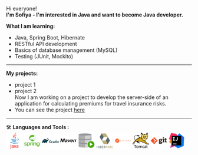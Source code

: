 Hi everyone!<br>
**I'm Sofiya - I'm interested in Java and want to become Java developer.**<br>

**What I am learning:**<br>
* Java, Spring Boot, Hibernate<br>
* RESTful API development<br>
* Basics of database management (MySQL)<br>
* Testing (JUnit, Mockito)<br>
________________________________________
**My projects:**<br>
* project 1<br>
* project 2<br>
Now I am working on a project to develop the server-side of an application for calculating premiums for travel insurance risks.<br>
* You can see the project
  [here]()

________________________________________
🛠️ **Languages and Tools :**
<br>
<img src="https://raw.githubusercontent.com/devicons/devicon/ca28c779441053191ff11710fe24a9e6c23690d6/icons/java/java-original-wordmark.svg" width="45" />
<img src="https://raw.githubusercontent.com/devicons/devicon/ca28c779441053191ff11710fe24a9e6c23690d6/icons/spring/spring-original-wordmark.svg" width="45" />
<img src="https://raw.githubusercontent.com/devicons/devicon/ca28c779441053191ff11710fe24a9e6c23690d6/icons/gradle/gradle-original-wordmark.svg" width="45" />
<img src="https://raw.githubusercontent.com/devicons/devicon/ca28c779441053191ff11710fe24a9e6c23690d6/icons/maven/maven-plain-wordmark.svg" width="45" />
<img src="https://raw.githubusercontent.com/devicons/devicon/ca28c779441053191ff11710fe24a9e6c23690d6/icons/sqldeveloper/sqldeveloper-original.svg" width="45" />
<img src="https://raw.githubusercontent.com/devicons/devicon/ca28c779441053191ff11710fe24a9e6c23690d6/icons/hibernate/hibernate-original-wordmark.svg" width="45" />
<img src="https://raw.githubusercontent.com/devicons/devicon/ca28c779441053191ff11710fe24a9e6c23690d6/icons/postman/postman-original-wordmark.svg" width="45" />
<img src="https://raw.githubusercontent.com/devicons/devicon/ca28c779441053191ff11710fe24a9e6c23690d6/icons/tomcat/tomcat-original-wordmark.svg" width="45" />
<img src="https://raw.githubusercontent.com/devicons/devicon/ca28c779441053191ff11710fe24a9e6c23690d6/icons/git/git-original-wordmark.svg" width="45" />
<img src="https://raw.githubusercontent.com/devicons/devicon/ca28c779441053191ff11710fe24a9e6c23690d6/icons/intellij/intellij-original.svg" width="45" />

